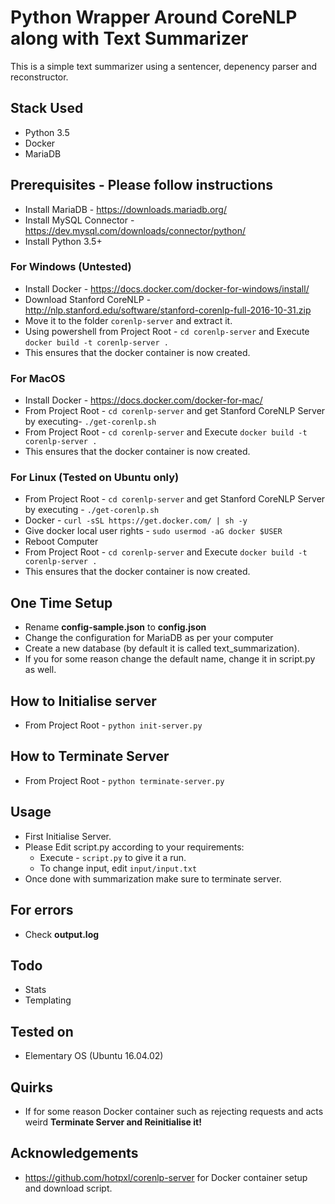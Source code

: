 # Python Wrapper Around CoreNLP along with Text Summarizer
This is a simple text summarizer using a sentencer, depenency parser and reconstructor.  

## Stack Used
- Python 3.5
- Docker
- MariaDB

## Prerequisites - Please follow instructions
- Install MariaDB - https://downloads.mariadb.org/
- Install MySQL Connector - https://dev.mysql.com/downloads/connector/python/
- Install Python 3.5+

### For Windows (Untested)
- Install Docker - https://docs.docker.com/docker-for-windows/install/
- Download Stanford CoreNLP - http://nlp.stanford.edu/software/stanford-corenlp-full-2016-10-31.zip
- Move it to the folder ```corenlp-server``` and extract it.
- Using powershell from Project Root - ```cd corenlp-server``` and Execute ```docker build -t corenlp-server .```
- This ensures that the docker container is now created.

### For MacOS
- Install Docker - https://docs.docker.com/docker-for-mac/
- From Project Root - ```cd corenlp-server``` and get Stanford CoreNLP Server by executing- ```./get-corenlp.sh```
- From Project Root - ```cd corenlp-server``` and Execute ```docker build -t corenlp-server .```
- This ensures that the docker container is now created.

### For Linux (Tested on Ubuntu only)
- From Project Root - ```cd corenlp-server``` and get Stanford CoreNLP Server by executing - ```./get-corenlp.sh```
- Docker - ```curl -sSL https://get.docker.com/ | sh -y```
- Give docker local user rights - ```sudo usermod -aG docker $USER```
- Reboot Computer
- From Project Root - ```cd corenlp-server``` and Execute ```docker build -t corenlp-server .```
- This ensures that the docker container is now created.

## One Time Setup
- Rename **config-sample.json** to **config.json**
- Change the configuration for MariaDB as per your computer
- Create a new database (by default it is called text_summarization).
- If you for some reason change the default name, change it in script.py as well.

## How to Initialise server
- From Project Root - ```python init-server.py```

## How to Terminate Server
- From Project Root - ```python terminate-server.py```

## Usage
- First Initialise Server.
- Please Edit script.py according to your requirements:  
	- Execute - ```script.py``` to give it a run.
	- To change input, edit ```input/input.txt```
- Once done with summarization make sure to terminate server.

## For errors
- Check **output.log**

## Todo
- Stats
- Templating

## Tested on
- Elementary OS (Ubuntu 16.04.02)

## Quirks
- If for some reason Docker container such as rejecting requests and acts weird **Terminate Server and Reinitialise it!**

## Acknowledgements
- https://github.com/hotpxl/corenlp-server for Docker container setup and download script.